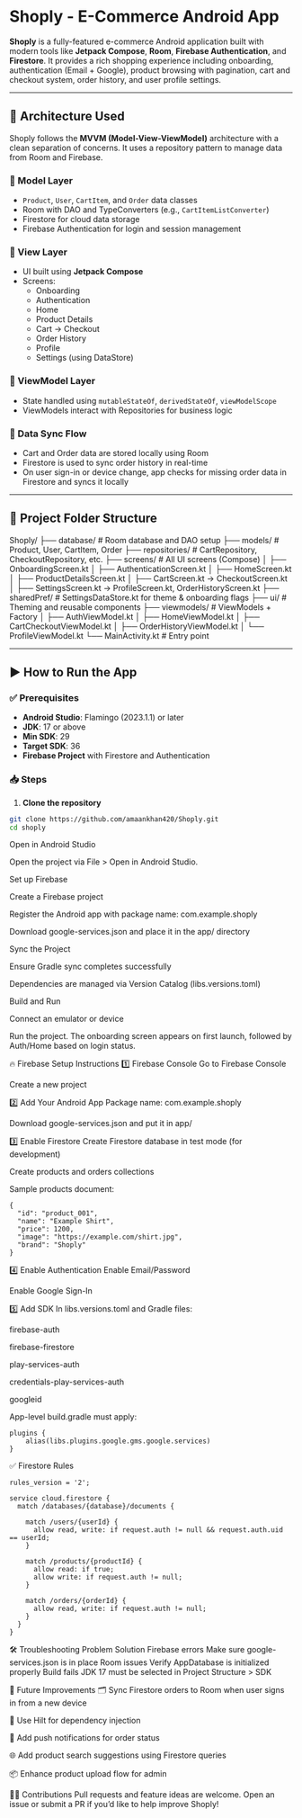 # Shoply - E-Commerce Android App

**Shoply** is a fully-featured e-commerce Android application built with modern tools like **Jetpack Compose**, **Room**, **Firebase Authentication**, and **Firestore**. It provides a rich shopping experience including onboarding, authentication (Email + Google), product browsing with pagination, cart and checkout system, order history, and user profile settings.

---

## 🧱 Architecture Used

Shoply follows the **MVVM (Model-View-ViewModel)** architecture with a clean separation of concerns. It uses a repository pattern to manage data from Room and Firebase.

### 🔹 Model Layer
- `Product`, `User`, `CartItem`, and `Order` data classes
- Room with DAO and TypeConverters (e.g., `CartItemListConverter`)
- Firestore for cloud data storage
- Firebase Authentication for login and session management

### 🔹 View Layer
- UI built using **Jetpack Compose**
- Screens:
    - Onboarding
    - Authentication 
    - Home
    - Product Details
    - Cart → Checkout
    - Order History 
    - Profile
    - Settings (using DataStore)

### 🔹 ViewModel Layer
- State handled using `mutableStateOf`, `derivedStateOf`, `viewModelScope`
- ViewModels interact with Repositories for business logic

### 🔹 Data Sync Flow
- Cart and Order data are stored locally using Room
- Firestore is used to sync order history in real-time
- On user sign-in or device change, app checks for missing order data in Firestore and syncs it locally

---

## 📁 Project Folder Structure

Shoply/
├── database/ # Room database and DAO setup
├── models/ # Product, User, CartItem, Order
├── repositories/ # CartRepository, CheckoutRepository, etc.
├── screens/ # All UI screens (Compose)
│ ├── OnboardingScreen.kt
│ ├── AuthenticationScreen.kt
│ ├── HomeScreen.kt
│ ├── ProductDetailsScreen.kt
│ ├── CartScreen.kt → CheckoutScreen.kt
│ ├── SettingsScreen.kt → ProfileScreen.kt, OrderHistoryScreen.kt
├── sharedPref/ # SettingsDataStore.kt for theme & onboarding flags
├── ui/ # Theming and reusable components
├── viewmodels/ # ViewModels + Factory
│ ├── AuthViewModel.kt
│ ├── HomeViewModel.kt
│ ├── CartCheckoutViewModel.kt
│ ├── OrderHistoryViewModel.kt
│ └── ProfileViewModel.kt
└── MainActivity.kt # Entry point

---

## ▶️ How to Run the App

### ✅ Prerequisites

- **Android Studio**: Flamingo (2023.1.1) or later
- **JDK**: 17 or above
- **Min SDK**: 29
- **Target SDK**: 36
- **Firebase Project** with Firestore and Authentication

### 📥 Steps

1. **Clone the repository**

```bash
git clone https://github.com/amaankhan420/Shoply.git
cd shoply
```

Open in Android Studio

Open the project via File > Open in Android Studio.

Set up Firebase

Create a Firebase project

Register the Android app with package name: com.example.shoply

Download google-services.json and place it in the app/ directory

Sync the Project

Ensure Gradle sync completes successfully

Dependencies are managed via Version Catalog (libs.versions.toml)

Build and Run

Connect an emulator or device

Run the project. The onboarding screen appears on first launch, followed by Auth/Home based on login status.

🔥 Firebase Setup Instructions
1️⃣ Firebase Console
Go to Firebase Console

Create a new project

2️⃣ Add Your Android App
Package name: com.example.shoply

Download google-services.json and put it in app/

3️⃣ Enable Firestore
Create Firestore database in test mode (for development)

Create products and orders collections

Sample products document:
```
{
  "id": "product_001",
  "name": "Example Shirt",
  "price": 1200,
  "image": "https://example.com/shirt.jpg",
  "brand": "Shoply"
}
```

4️⃣ Enable Authentication
Enable Email/Password

Enable Google Sign-In

5️⃣ Add SDK
In libs.versions.toml and Gradle files:

firebase-auth

firebase-firestore

play-services-auth

credentials-play-services-auth

googleid

App-level build.gradle must apply:
```
plugins {
    alias(libs.plugins.google.gms.google.services)
}
```

✅ Firestore Rules

```
rules_version = '2';

service cloud.firestore {
  match /databases/{database}/documents {

    match /users/{userId} {
      allow read, write: if request.auth != null && request.auth.uid == userId;
    }

    match /products/{productId} {
      allow read: if true;
      allow write: if request.auth != null;
    }

    match /orders/{orderId} {
      allow read, write: if request.auth != null;
    }
  }
}
```

🛠 Troubleshooting
Problem	Solution
Firebase errors	Make sure google-services.json is in place
Room issues	Verify AppDatabase is initialized properly
Build fails	JDK 17 must be selected in Project Structure > SDK

🚀 Future Improvements
🗂 Sync Firestore orders to Room when user signs in from a new device

🔐 Use Hilt for dependency injection

🔔 Add push notifications for order status

🌐 Add product search suggestions using Firestore queries

📦 Enhance product upload flow for admin


👨‍💻 Contributions
Pull requests and feature ideas are welcome. Open an issue or submit a PR if you’d like to help improve Shoply!

